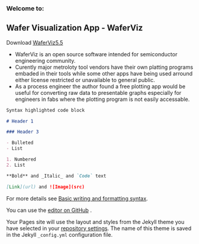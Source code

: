 ### Welcome to:
## Wafer Visualization App - WaferViz

Download [WaferViz5.5](https://github.com/lihou0427/hot-ice/blob/main/WaferViz_5.5.exe)


- WaferViz is an open source software intended for semiconductor engineering community.
- Curently major metroloty tool vendors have their own platting programs embaded in their tools while some other apps have being used arround either license restricted or unavailable to general public.
- As a process engineer the author found a free plotting app would be useful for converting raw data to presentable graphs especially for engineers in fabs where the plotting program is not easily accessable. 


```markdown
Syntax highlighted code block

# Header 1

### Header 3

- Bulleted
- List

1. Numbered
2. List

**Bold** and _Italic_ and `Code` text

[Link](url) and ![Image](src)
```


For more details see [Basic writing and formatting syntax](https://docs.github.com/en/github/writing-on-github/getting-started-with-writing-and-formatting-on-github/basic-writing-and-formatting-syntax).


You can use the [editor on GitHub](https://github.com/lihou0427/hot-ice/edit/gh-pages/index.md) .


Your Pages site will use the layout and styles from the Jekyll theme you have selected in your [repository settings](https://github.com/lihou0427/hot-ice/settings/pages). The name of this theme is saved in the Jekyll `_config.yml` configuration file.








